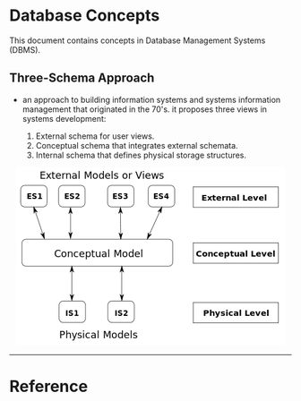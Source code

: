 # Database Concepts

This document contains concepts in Database Management Systems (DBMS). 

## Three-Schema Approach 
- an approach to building information systems and systems information management that originated in the 70's.
it proposes three views in systems development:

    1. External schema for user views. 
    2. Conceptual schema that integrates external schemata. 
    3. Internal schema that defines physical storage structures.  

<p align = "center">
<img src= "assets/img/ThreeSchemaModel_1975.png" class = "center">
</p>

---
# Reference
